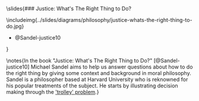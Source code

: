 \slides{### Justice: What's The Right Thing to Do?

\includeimg{../slides/diagrams/philosophy/justice-whats-the-right-thing-to-do.jpg}

* @Sandel-justice10

}

\notes{In the book "Justice: What's The Right Thing to Do?" [@Sandel-justice10] Michael Sandel aims to help us answer questions about how to do the right thing by giving some context and background in moral philosophy. Sandel is a philosopher based at Harvard University who is reknowned for his popular treatments of the subject. He starts by illustrating decision making through the ['trolley' problem](https://en.wikipedia.org/wiki/Trolley_problem).}


